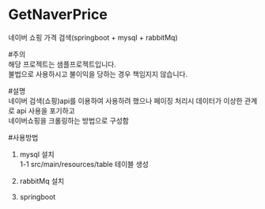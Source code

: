 # GetNaverPrice

네이버 쇼핑 가격 검색(springboot + mysql + rabbitMq)

#주의<br>
해당 프로젝트는 샘플프로젝트입니다.<br>
불법으로 사용하시고 불이익을 당하는 경우 책임지지 않습니다.

#설명<br>
네이버 검색(쇼핑)api를 이용하여 사용하려 했으나 페이징 처리시 데이터가 이상한 관계로 api 사용을 포기하고<br>
네이버쇼핑을 크롤링하는 방법으로 구성함

#사용방법
1. mysql 설치<br>
    1-1 src/main/resources/table 테이블 생성<br>
    
2. rabbitMq 설치<br>

3. springboot <br>
